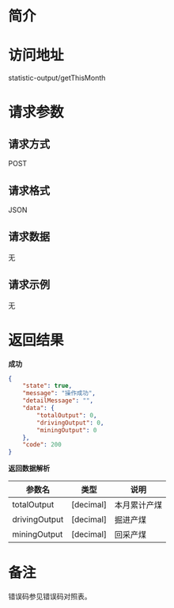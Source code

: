 # 简介

# 访问地址
statistic-output/getThisMonth

# 请求参数

## 请求方式
POST

## 请求格式
JSON

## 请求数据
无

## 请求示例
无

# 返回结果
**成功**
```json
{
    "state": true,
    "message": "操作成功",
    "detailMessage": "",
    "data": {
        "totalOutput": 0,
        "drivingOutput": 0,
        "miningOutput": 0
    },
    "code": 200
}
```

**返回数据解析**

|参数名|类型|说明|
|-|-|-|
|totalOutput|[decimal]|本月累计产煤|
|drivingOutput|[decimal]|掘进产煤|
|miningOutput|[decimal]|回采产煤|

# 备注
错误码参见错误码对照表。